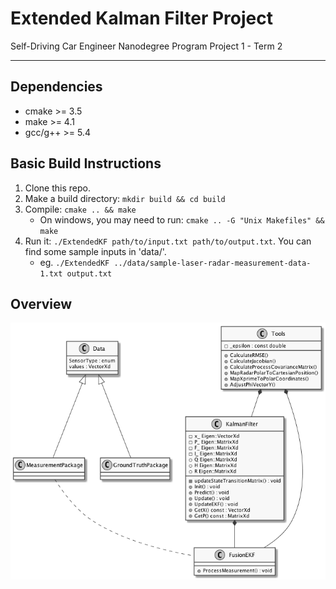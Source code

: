 # Extended Kalman Filter Project 
Self-Driving Car Engineer Nanodegree Program Project 1 - Term 2

---

## Dependencies

* cmake >= 3.5
* make >= 4.1
* gcc/g++ >= 5.4

## Basic Build Instructions

1. Clone this repo.
2. Make a build directory: `mkdir build && cd build`
3. Compile: `cmake .. && make` 
   * On windows, you may need to run: `cmake .. -G "Unix Makefiles" && make`
4. Run it: `./ExtendedKF path/to/input.txt path/to/output.txt`. You can find
   some sample inputs in 'data/'.
    - eg. `./ExtendedKF ../data/sample-laser-radar-measurement-data-1.txt output.txt`

## Overview
![class diagram](./misc/OverView.png "Class diagram")
